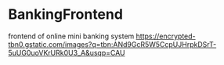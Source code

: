 # BankingFrontend
frontend of online mini banking system
https://encrypted-tbn0.gstatic.com/images?q=tbn:ANd9GcR5W5CcpUJHrpkDSrT-5uUG0uoVKrURk0U3_A&usqp=CAU
